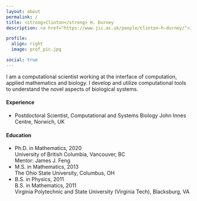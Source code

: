 ```yaml
---
layout: about
permalink: /
title: <strong>Clinton</strong> H. Durney 
description: <a href="https://www.jic.ac.uk/people/clinton-h-durney/">John Innes Centre</a>

profile:
  align: right
  image: prof_pic.jpg 

social: true
---
```

I am a computational scientist working at the interface of computation, applied mathematics and biology. I develop and utilize computational tools to understand the novel aspects of biological systems.

#### Experience
* Postdoctoral Scientist, Computational and Systems Biology
John Innes Centre, Norwich, UK

#### Education
* Ph.D. in Mathematics, 2020  
University of British Columbia, Vancouver, BC  
Mentor: James J. Feng
* M.S. in Mathematics, 2013  
The Ohio State University, Columbus, OH
* B.S. in Physics, 2011  
B.S. in Mathematics, 2011   
Virginia Polytechnic and State University (Virginia Tech), Blacksburg, VA






